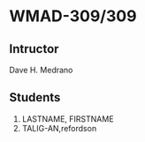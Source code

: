 <h1>WMAD-309/309</h1>

<h2>Intructor</h2>
Dave H. Medrano

<h2>Students</h2>
<ol>
    <li>LASTNAME, FIRSTNAME</li>
    <li>TALIG-AN,refordson</li>
</ol>